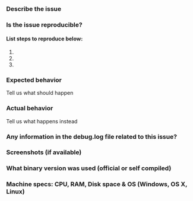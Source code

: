 <!--- Remove sections that do not apply -->
### Describe the issue

### Is the issue reproducible?
#### List steps to reproduce below:
1. 
2. 
3. 

### Expected behavior
Tell us what should happen

### Actual behavior
Tell us what happens instead

### Any information in the debug.log file related to this issue?

### Screenshots (if available)

### What binary version was used (official or self compiled)

### Machine specs: CPU, RAM, Disk space & OS (Windows, OS X, Linux) 
